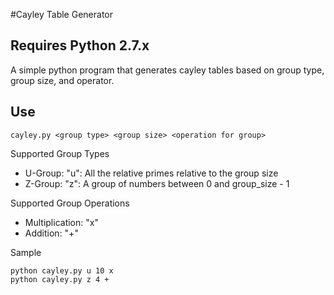 #Cayley Table Generator
## Requires Python 2.7.x

A simple python program that generates cayley tables based on group type, group size, and
operator.

## Use

    cayley.py <group type> <group size> <operation for group>

Supported Group Types
* U-Group: "u": All the relative primes relative to the group size
* Z-Group: "z": A group of numbers between 0 and group_size - 1

Supported Group Operations
* Multiplication: "x"
* Addition: "+"

Sample

    python cayley.py u 10 x
    python cayley.py z 4 +
